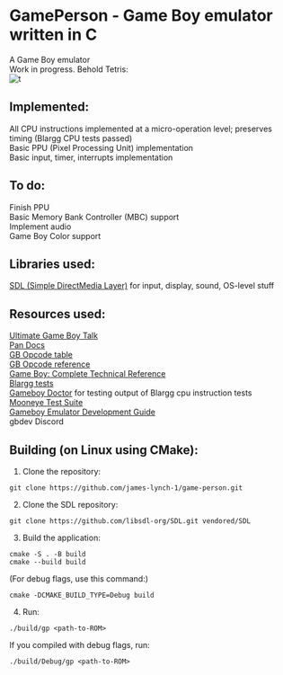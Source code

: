 # GamePerson - Game Boy emulator written in C
A Game Boy emulator  
Work in progress. Behold Tetris:  
![t](https://github.com/user-attachments/assets/1c979e19-da24-4b79-b3cd-824bd1abce01)

## Implemented:
All CPU instructions implemented at a micro-operation level; preserves timing (Blargg CPU tests passed)  
Basic PPU (Pixel Processing Unit) implementation  
Basic input, timer, interrupts implementation  
## To do:
Finish PPU  
Basic Memory Bank Controller (MBC) support  
Implement audio  
Game Boy Color support  
## Libraries used:
[SDL (Simple DirectMedia Layer)](https://github.com/libsdl-org/SDL) for input, display, sound, OS-level stuff  
## Resources used:
[Ultimate Game Boy Talk](https://youtu.be/HyzD8pNlpwI)  
[Pan Docs](https://gbdev.io/pandocs)  
[GB Opcode table](https://gbdev.io/gb-opcodes/optables)  
[GB Opcode reference](https://rgbds.gbdev.io/docs/v0.9.3/gbz80.7)  
[Game Boy: Complete Technical Reference](https://gekkio.fi/files/gb-docs/gbctr.pdf)  
[Blargg tests](https://gbdev.gg8.se/files/roms/blargg-gb-tests/)  
[Gameboy Doctor](https://github.com/robert/gameboy-doctor) for testing output of Blargg cpu instruction tests  
[Mooneye Test Suite](https://github.com/Gekkio/mooneye-test-suite)  
[Gameboy Emulator Development Guide](https://github.com/Hacktix/GBEDG)  
gbdev Discord  
## Building (on Linux using CMake):
1. Clone the repository:  
```
git clone https://github.com/james-lynch-1/game-person.git
```
2. Clone the SDL repository:  
```
git clone https://github.com/libsdl-org/SDL.git vendored/SDL
```
3. Build the application:
```
cmake -S . -B build  
cmake --build build
```
(For debug flags, use this command:)
```
cmake -DCMAKE_BUILD_TYPE=Debug build
```
4. Run:
```
./build/gp <path-to-ROM>
```
If you compiled with debug flags, run:
```
./build/Debug/gp <path-to-ROM>
```

